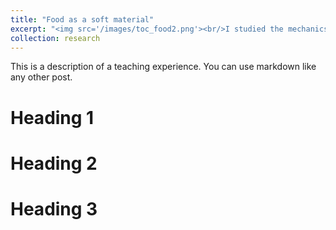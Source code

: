 ```yaml
---
title: "Food as a soft material"
excerpt: "<img src='/images/toc_food2.png'><br/>I studied the mechanics of dairy proteins and tissues, and designed plant-based food materials that mimic these properties."
collection: research
---
```



This is a description of a teaching experience. You can use markdown like any other post.

Heading 1
======

Heading 2
======

Heading 3
======

